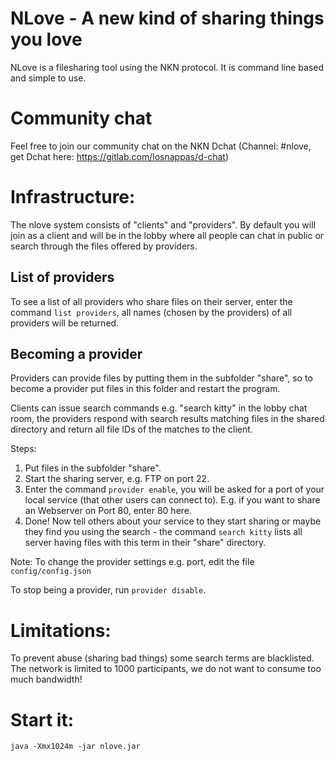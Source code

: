 # NLove - A new kind of sharing things you love

NLove is a filesharing tool using the NKN protocol. It is command line based and simple to use.

# Community chat
Feel free to join our community chat on the NKN Dchat (Channel: #nlove, get Dchat here: https://gitlab.com/losnappas/d-chat)

# Infrastructure:

The nlove system consists of "clients" and "providers". By default you will join as a client and will be in the lobby where all 
people can chat in public or search through the files offered by providers.

## List of providers
To see a list of all providers who share files on their server, enter the command `list providers`, all names (chosen by the providers) of all providers will 
be returned.

## Becoming a provider

Providers can provide files by putting them in the subfolder "share", so to become a provider put files in this
folder and restart the program.

Clients can issue search commands e.g. "search kitty" in the lobby chat room, the providers respond with search results matching
files in the shared directory and return all file IDs of the matches to the client.

Steps:

1) Put files in the subfolder "share".
2) Start the sharing server, e.g. FTP on port 22.
3) Enter the command `provider enable`, you will be asked for a port of your local service (that other users can connect to). E.g. if you want to share an Webserver on Port 80, enter 80 here.
4) Done! Now tell others about your service to they start sharing or maybe they find you using the search - the command `search kitty` lists all 
server having files with this term in their "share" directory.

Note: To change the provider settings e.g. port, edit the file `config/config.json`

To stop being a provider, run `provider disable`.

# Limitations:
To prevent abuse (sharing bad things) some search terms are blacklisted.
The network is limited to 1000 participants, we do not want to consume too much bandwidth!

# Start it:

`java -Xmx1024m -jar nlove.jar`


